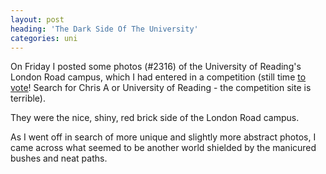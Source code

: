 ```yaml
---
layout: post
heading: 'The Dark Side Of The University'
categories: uni
---
```


On Friday I posted some photos (#2316) of the University of Reading's London Road campus, which I had entered in a competition (still time [to vote](http://web.archive.org/web/20100721130719/http://www.msstudentlounge.com/studentrally/tabid/81/Default.aspx)! Search for Chris A or University of Reading - the competition site is terrible).

They were the nice, shiny, red brick side of the London Road campus.

As I went off in search of more unique and slightly more abstract photos, I came across what seemed to be another world shielded by the manicured bushes and neat paths.

<!-- Replace missing image from http://media.chris-alexander.co.uk/wp-content/uploads/2010/01/STA60093.jpg -->

<!-- Replace missing image from http://media.chris-alexander.co.uk/wp-content/uploads/2010/01/STA60098.jpg -->

<!-- Replace missing image from http://media.chris-alexander.co.uk/wp-content/uploads/2010/01/STA60100.jpg -->

<!-- Replace missing image from http://media.chris-alexander.co.uk/wp-content/uploads/2010/01/STA60101.jpg -->

<!-- Replace missing image from http://media.chris-alexander.co.uk/wp-content/uploads/2010/01/STA60102.jpg -->

<!-- Replace missing image from http://media.chris-alexander.co.uk/wp-content/uploads/2010/01/STA60112.jpg -->

<!-- Replace missing image from http://media.chris-alexander.co.uk/wp-content/uploads/2010/01/STA60117.jpg -->

<!-- Replace missing image from http://media.chris-alexander.co.uk/wp-content/uploads/2010/01/STA60124.jpg -->
